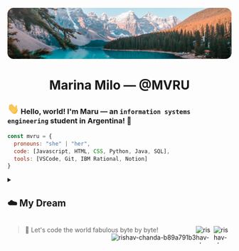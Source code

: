 [![MasterHead](https://github.com/MVRU/MVRU/blob/8623cc33d2d6882395cb5250ed5e17c433870592/assets/pexels-jaime-reimer-2662116.png)](https://www.pexels.com/es-es/foto/hermosa-vista-del-lago-moraine-2662116/)
<h1 align="center">Marina Milo — @MVRU</h1>

### <img src="https://github.com/MVRU/MVRU/blob/41eaf9f2b9f408ab8a974ef5f7a01814e2530892/assets/Hi.gif" width="26px"> Hello, world! I'm Maru — an ```information systems engineering``` student in Argentina! 🧉

```javascript
const mvru = {
  pronouns: "she" | "her",
  code: [Javascript, HTML, CSS, Python, Java, SQL],
  tools: [VSCode, Git, IBM Rational, Notion]
}
```
<details>
 <summary><h2>☁️ My Dream</h2></summary>

I remember when I was a child 👧🏼, my mom always asked me why I liked them so much. Back then, it wasn't very common for a little girl to spend the whole day in front of an old monitor. **"_Because with computers, nothing is impossible_,"** those words stayed with her for life.

Now, as an aspiring ```Information Systems Engineer```, my dream is to roam the globe 🌎, exploring every corner while leaving a trail of code in my wake. From enjoying a cup of "**java**" in Java (_yes, the irony! ☕️_) to coding amidst the grandeur of the Eiffel Tower, I'm on a mission to embrace the world's marvels with my computer as my partner in crime. ✨ </details>
<!--<details>
 <summary><h2>🎯 Projects</h2></summary>
 ...
 </details>
-->
> 🤖 Let's code the world fabulous byte by byte!
<a href="https://www.linkedin.com/in/marinamilo/" target="blank"><img align="right" src="https://upload.wikimedia.org/wikipedia/commons/thumb/c/ca/LinkedIn_logo_initials.png/640px-LinkedIn_logo_initials.png" alt="rishav-chanda-b89a791b3" height="40" width="40" />
</a><a href="https://t.me/marumilo" target="blank"><img align="right" src="https://upload.wikimedia.org/wikipedia/commons/thumb/8/82/Telegram_logo.svg/480px-Telegram_logo.svg.png" alt="rishav-chanda-b89a791b3" height="40" width="40" /></a>
<a href="https://discord.com/users/mvru." target="blank"><img align="right" src="https://assets-global.website-files.com/6257adef93867e50d84d30e2/636e0a6a49cf127bf92de1e2_icon_clyde_blurple_RGB.png" alt="rishav-chanda-b89a791b3" height="40" /></a>


<!--
**MVRU/MVRU** is a ✨ _special_ ✨ repository because its `README.md` (this file) appears on your GitHub profile.

Here are some ideas to get you started:

- 🔭 I’m currently working on ...
- 🌱 I’m currently learning ...
- 👯 I’m looking to collaborate on ...
- 🤔 I’m looking for help with ...
- 💬 Ask me about ...
- 📫 How to reach me: ...
- 😄 Pronouns: ...
- ⚡ Fun fact: ...
-->
